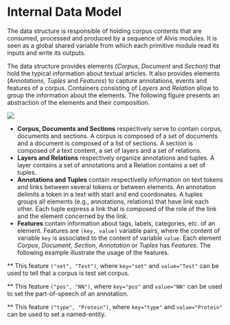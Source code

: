# Internal Data Model
The data structure is responsible of holding  corpus contents that are consumed, processed and produced by a sequence of Alvis modules. It is seen as a global shared variable from which each primitive module  read its inputs and write its outputs.


The data structure provides   elements (_Corpus_, _Document_ and _Section_) that hold the typical information about textual articles. It also provides elements (_Annotations_, _Tuples_ and _Features_) to capture  annotations, events and features of a corpus. Containers consisting of _Layers_ and _Relation_ allow to group the information about the elements. The following figure presents an abstraction of the elements and their composition.

![](/assets/alvis_data_model.png)

* **Corpus, Documents and Sections** respectively serve to contain corpus, documents and sections. A corpus is composed of a set of documents and a document is composed of a list of sections. A section is composed of a text content, a set of layers and a set of relations.
* **Layers and Relations** respectively organize  annotations and  tuples. A layer contains a set of annotations and a Relation contains a set of tuples.
* **Annotations and Tuples** contain respectivelly information on text tokens and links between several tokens or between elements. An annotation delimits a token in a text with start and end coordonates. A tuples groups all elements (e.g., annotations, relations) that have link each other. Each tuple express a link that is composed of the role of the link and the element concerned by the link.
* **Features** contain information about tags, labels, categories, etc. of an element. Features are ```(key, value)``` variable pairs, where the content of variable ```key```  is associated to the content of variable ```value```. Each element _Corpus_, _Document_, _Section_, _Annotation_ or _Tuples_ has _Features_. The following example illustrate the usage of the features.

 **    This feature  ```("set", "Test")```, where ```key="set"``` and ```value="Test"``` can be used to tell that a corpus is test set corpus.
 
 **    This  feature  ```("pos", "NN")```, where ```key="pos"``` and ```value="NN"``` can be used to set the part-of-speech of an annotation.
 
 **    This  feature  ```("type", "Protein")```, where ```key="type"``` and ```value="Protein"``` can be used to set a named-entity.



